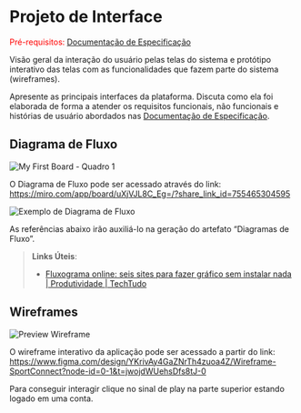 
# Projeto de Interface

<span style="color:red">Pré-requisitos: <a href="2-Especificação do Projeto.md"> Documentação de Especificação</a></span>

Visão geral da interação do usuário pelas telas do sistema e protótipo interativo das telas com as funcionalidades que fazem parte do sistema (wireframes).

 Apresente as principais interfaces da plataforma. Discuta como ela foi elaborada de forma a atender os requisitos funcionais, não funcionais e histórias de usuário abordados nas <a href="2-Especificação do Projeto.md"> Documentação de Especificação</a>.

## Diagrama de Fluxo

![My First Board - Quadro 1](https://github.com/user-attachments/assets/bb688846-6b0c-46bf-aa21-f479fc33bc10)

O Diagrama de Fluxo pode ser acessado através do link: https://miro.com/app/board/uXjVJL8C_Eg=/?share_link_id=755465304595


![Exemplo de Diagrama de Fluxo](img/diagramafluxo2.jpg)

As referências abaixo irão auxiliá-lo na geração do artefato “Diagramas de Fluxo”.

> **Links Úteis**:
> - [Fluxograma online: seis sites para fazer gráfico sem instalar nada | Produtividade | TechTudo](https://www.techtudo.com.br/listas/2019/03/fluxograma-online-seis-sites-para-fazer-grafico-sem-instalar-nada.ghtml)

## Wireframes

![Preview Wireframe](https://github.com/user-attachments/assets/577dc8ff-8448-434b-806a-f995cd5f944a)

O wireframe interativo da aplicação pode ser acessado a partir do link: https://www.figma.com/design/YKrivAy4GaZNrTh4zuoa4Z/Wireframe-SportConnect?node-id=0-1&t=jwojdWUehsDfs8tJ-0

Para conseguir interagir clique no sinal de play na parte superior estando logado em uma conta.
